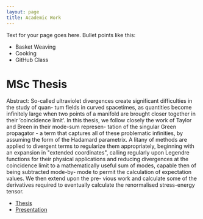 ```yaml
---
layout: page
title: Academic Work
---
```


Text for your page goes here. Bullet points like this:

+ Basket Weaving
+ Cooking
+ GitHub Class

# MSc Thesis

Abstract: So-called ultraviolet divergences create significant difficulties in the study of quan- tum fields in curved spacetimes, as quantities become infinitely large when two points of a manifold are brought closer together in their ’coincidence limit’. In this thesis, we follow closely the work of Taylor and Breen in their mode-sum represen- tation of the singular Green propagator - a term that captures all of these problematic infinities, by assuming the form of the Hadamard parametrix. A litany of methods are applied to divergent terms to regularize them appropriately, beginning with an expansion in "extended coordinates", calling regularly upon Legendre functions for their physical applications and reducing divergences at the coincidence limit to a mathematically useful sum of modes, capable then of being subtracted mode-by- mode to permit the calculation of expectation values. We then extend upon the pre- vious work and calculate some of the derivatives required to eventually calculate the renormalised stress-energy tensor.

+ [Thesis](https://github.com/TrivialProof/TrivialProof.github.io/blob/master/Thesis.pdf)
+ [Presentation](https://github.com/TrivialProof/TrivialProof.github.io/blob/master/Thesis%20Final%20Presentation.pdf)

